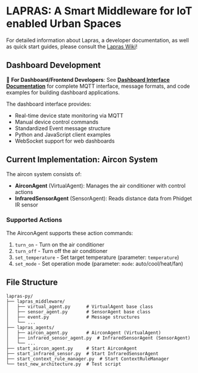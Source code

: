 # LAPRAS: A Smart Middleware for IoT enabled Urban Spaces

For detailed information about Lapras, a developer documentation, as well as quick start guides, please consult the [Lapras Wiki](https://github.com/PantheraXpoint/lapras-py/wiki)!

## Dashboard Development

📱 **For Dashboard/Frontend Developers**: See **[Dashboard Interface Documentation](Dashboard_Interface_Documentation.md)** for complete MQTT interface, message formats, and code examples for building dashboard applications.

The dashboard interface provides:
- Real-time device state monitoring via MQTT
- Manual device control commands  
- Standardized Event message structure
- Python and JavaScript client examples
- WebSocket support for web dashboards

## Current Implementation: Aircon System

The aircon system consists of:

- **AirconAgent** (VirtualAgent): Manages the air conditioner with control actions
- **InfraredSensorAgent** (SensorAgent): Reads distance data from Phidget IR sensor

### Supported Actions

The AirconAgent supports these action commands:

1. `turn_on` - Turn on the air conditioner
2. `turn_off` - Turn off the air conditioner  
3. `set_temperature` - Set target temperature (parameter: `temperature`)
4. `set_mode` - Set operation mode (parameter: `mode`: auto/cool/heat/fan)

## File Structure

```
lapras-py/
├── lapras_middleware/
│   ├── virtual_agent.py      # VirtualAgent base class
│   ├── sensor_agent.py       # SensorAgent base class
│   ├── event.py              # Message structures
│   └── ...
├── lapras_agents/
│   ├── aircon_agent.py       # AirconAgent (VirtualAgent)
│   ├── infrared_sensor_agent.py  # InfraredSensorAgent (SensorAgent)
│   └── ...
├── start_aircon_agent.py     # Start AirconAgent
├── start_infrared_sensor.py  # Start InfraredSensorAgent
├── start_context_rule_manager.py  # Start ContextRuleManager
└── test_new_architecture.py  # Test script
```
